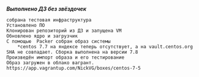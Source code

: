 ***Выполнено ДЗ без звёздочек***

	собрана тестовая инфраструктура
	Установлено ПО
	Клонирован репозиторий из ДЗ и запущена VM
	Обновлено ядро и загрузчик
	С помощью  Packer собран образ системы
		*centos 7.7 на яндексе теперь отсутствует, а на vault.centos.org SHA не совпадает. Сборка выполнена на версии 7.8
	Произведён импорт образа и его тестирование
	Образ загружен в облако вагрант. https://app.vagrantup.com/NickVG/boxes/centos-7-5
	
	
